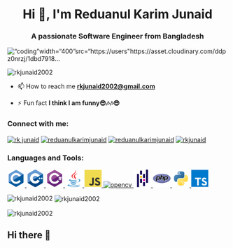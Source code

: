 <h1 align="center">Hi 👋, I'm Reduanul Karim Junaid</h1>
<h3 align="center">A passionate Software Engineer from Bangladesh</h3>
<img  align=“right” alt=“coding”width=“400”src=“https://users"https://asset.cloudinary.com/ddpz0nrzj/1dbd7918...>
<p align="left"> <img src="https://komarev.com/ghpvc/?username=rkjunaid2002&label=Profile%20views&color=0e75b6&style=flat" alt="rkjunaid2002" /> </p>

- 📫 How to reach me **rkjunaid2002@gmail.com**

- ⚡ Fun fact **I think I am funny😎🎶🎶😎**

<h3 align="left">Connect with me:</h3>
<p align="left">
<a href="https://linkedin.com/in/rk junaid" target="blank"><img align="center" src="https://raw.githubusercontent.com/rahuldkjain/github-profile-readme-generator/master/src/images/icons/Social/linked-in-alt.svg" alt="rk junaid" height="30" width="40" /></a>
<a href="https://fb.com/reduanulkarimjunaid" target="blank"><img align="center" src="https://raw.githubusercontent.com/rahuldkjain/github-profile-readme-generator/master/src/images/icons/Social/facebook.svg" alt="reduanulkarimjunaid" height="30" width="40" /></a>
<a href="https://instagram.com/reduanulkarimjunaid" target="blank"><img align="center" src="https://raw.githubusercontent.com/rahuldkjain/github-profile-readme-generator/master/src/images/icons/Social/instagram.svg" alt="reduanulkarimjunaid" height="30" width="40" /></a>
<a href="https://codeforces.com/profile/rkjunaid" target="blank"><img align="center" src="https://raw.githubusercontent.com/rahuldkjain/github-profile-readme-generator/master/src/images/icons/Social/codeforces.svg" alt="rkjunaid" height="30" width="40" /></a>
</p>

<h3 align="left">Languages and Tools:</h3>
<p align="left"> <a href="https://www.cprogramming.com/" target="_blank" rel="noreferrer"> <img src="https://raw.githubusercontent.com/devicons/devicon/master/icons/c/c-original.svg" alt="c" width="40" height="40"/> </a> <a href="https://www.w3schools.com/cpp/" target="_blank" rel="noreferrer"> <img src="https://raw.githubusercontent.com/devicons/devicon/master/icons/cplusplus/cplusplus-original.svg" alt="cplusplus" width="40" height="40"/> </a> <a href="https://www.w3schools.com/cs/" target="_blank" rel="noreferrer"> <img src="https://raw.githubusercontent.com/devicons/devicon/master/icons/csharp/csharp-original.svg" alt="csharp" width="40" height="40"/> </a> <a href="https://www.java.com" target="_blank" rel="noreferrer"> <img src="https://raw.githubusercontent.com/devicons/devicon/master/icons/java/java-original.svg" alt="java" width="40" height="40"/> </a> <a href="https://developer.mozilla.org/en-US/docs/Web/JavaScript" target="_blank" rel="noreferrer"> <img src="https://raw.githubusercontent.com/devicons/devicon/master/icons/javascript/javascript-original.svg" alt="javascript" width="40" height="40"/> </a> <a href="https://opencv.org/" target="_blank" rel="noreferrer"> <img src="https://www.vectorlogo.zone/logos/opencv/opencv-icon.svg" alt="opencv" width="40" height="40"/> </a> <a href="https://pandas.pydata.org/" target="_blank" rel="noreferrer"> <img src="https://raw.githubusercontent.com/devicons/devicon/2ae2a900d2f041da66e950e4d48052658d850630/icons/pandas/pandas-original.svg" alt="pandas" width="40" height="40"/> </a> <a href="https://www.php.net" target="_blank" rel="noreferrer"> <img src="https://raw.githubusercontent.com/devicons/devicon/master/icons/php/php-original.svg" alt="php" width="40" height="40"/> </a> <a href="https://www.python.org" target="_blank" rel="noreferrer"> <img src="https://raw.githubusercontent.com/devicons/devicon/master/icons/python/python-original.svg" alt="python" width="40" height="40"/> </a> <a href="https://www.typescriptlang.org/" target="_blank" rel="noreferrer"> <img src="https://raw.githubusercontent.com/devicons/devicon/master/icons/typescript/typescript-original.svg" alt="typescript" width="40" height="40"/> </a> </p>

<p><img align="left" src="https://github-readme-stats.vercel.app/api/top-langs?username=rkjunaid2002&show_icons=true&locale=en&layout=compact" alt="rkjunaid2002" /></p>

<p>&nbsp;<img align="center" src="https://github-readme-stats.vercel.app/api?username=rkjunaid2002&show_icons=true&locale=en" alt="rkjunaid2002" /></p>

<p><img align="center" src="https://github-readme-streak-stats.herokuapp.com/?user=rkjunaid2002&" alt="rkjunaid2002" /></p>


## Hi there 👋

<!--
**RKJunaid2002/RKJunaid2002** is a ✨ _special_ ✨ repository because its `README.md` (this file) appears on your GitHub profile.

Here are some ideas to get you started:

- 🔭 I’m currently working on ...
- 🌱 I’m currently learning ...
- 👯 I’m looking to collaborate on ...
- 🤔 I’m looking for help with ...
- 💬 Ask me about ...
- 📫 How to reach me: ...
- 😄 Pronouns: ...
- ⚡ Fun fact: ...
-->
